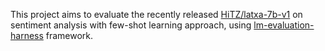 This project aims to evaluate the recently released [HiTZ/latxa-7b-v1](https://huggingface.co/HiTZ/latxa-7b-v1?library=true) on sentiment analysis with few-shot learning approach, using [lm-evaluation-harness](https://github.com/EleutherAI/lm-evaluation-harness) framework.

